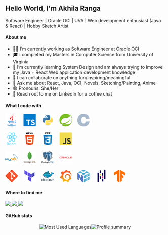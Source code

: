 ## Hello World, I'm Akhila Ranga
Software Engineer | Oracle OCI | UVA | Web development enthusiast (Java & React) | Hobby Sketch Artist

#### About me
- 👩‍💻 I’m currently working as Software Engineer at Oracle OCI
- 🎓 I completed my Masters in Computer Science from University of Virginia
- 🌱 I’m currently learning System Design and am always trying to improve my Java + React Web application development knowledge
- 👯 I can collaborate on anything fun/inspiring/meaningful
- 💬 Ask me about React, Java, OCI, Novels, Sketching/Painting, Anime
- 😄 Pronouns: She/Her
- 💖 Reach out to me on LinkedIn for a coffee chat
  
#### What I code with
<pre>
<img src="https://raw.githubusercontent.com/devicons/devicon/master/icons/java/java-original.svg" alt="java" width="40" height="40"/>  <img src="https://raw.githubusercontent.com/devicons/devicon/master/icons/typescript/typescript-original.svg" alt="typescript" width="40" height="40"/>  <img src="https://raw.githubusercontent.com/devicons/devicon/master/icons/python/python-original.svg" alt="python" width="40" height="40"/>  <img src="https://raw.githubusercontent.com/devicons/devicon/master/icons/spring/spring-original.svg" alt="spring" width="40" height="40"/>  <img src="https://raw.githubusercontent.com/devicons/devicon/master/icons/c/c-original.svg" alt="c" width="40" height="40"/>  
  
<img src="https://raw.githubusercontent.com/devicons/devicon/master/icons/react/react-original-wordmark.svg" alt="react" width="40" height="40"/>  <img src="https://raw.githubusercontent.com/devicons/devicon/master/icons/html5/html5-original-wordmark.svg" alt="html5" width="40" height="40"/>  <img src="https://raw.githubusercontent.com/devicons/devicon/master/icons/css3/css3-original-wordmark.svg" alt="css3" width="40" height="40"/>  <img src="https://raw.githubusercontent.com/devicons/devicon/master/icons/javascript/javascript-original.svg" alt="javascript" width="40" height="40"/>  
  
<img src="https://raw.githubusercontent.com/devicons/devicon/master/icons/mysql/mysql-original-wordmark.svg" alt="mysql" width="40" height="40"/>  <img src="https://raw.githubusercontent.com/devicons/devicon/master/icons/mongodb/mongodb-original-wordmark.svg" alt="mongodb" width="40" height="40"/>  <img src="https://raw.githubusercontent.com/devicons/devicon/master/icons/postgresql/postgresql-original-wordmark.svg" alt="postgresql" width="40" height="40"/>  <img src="https://raw.githubusercontent.com/devicons/devicon/master/icons/oracle/oracle-original.svg" alt="oracle" width="40" height="40"/>  
  
<img src="https://raw.githubusercontent.com/devicons/devicon/master/icons/git/git-original.svg" alt="git" width="40" height="40"/>  <img src="https://raw.githubusercontent.com/devicons/devicon/master/icons/terraform/terraform-original.svg" alt="terraform" width="40" height="40"/>  <img src="https://raw.githubusercontent.com/devicons/devicon/master/icons/docker/docker-original-wordmark.svg" alt="docker" width="40" height="40"/>  <img src="https://raw.githubusercontent.com/devicons/devicon/master/icons/grafana/grafana-original.svg" alt="grafana" width="40" height="40"/>  <img src="https://raw.githubusercontent.com/devicons/devicon/master/icons/numpy/numpy-original.svg" alt="numpy" width="40" height="40"/>  <img src="https://raw.githubusercontent.com/devicons/devicon/2ae2a900d2f041da66e950e4d48052658d850630/icons/pandas/pandas-original.svg" alt="pandas" width="40" height="40"/>  <img src="https://raw.githubusercontent.com/devicons/devicon/master/icons/tensorflow/tensorflow-original.svg" alt="tensorflow" width="40" height="40"/></pre>

#### Where to find me
<a href="https://www.linkedin.com/in/akhilaranga">
  <img src="https://img.shields.io/badge/LinkedIn-0077B5?style=for-the-badge&logo=linkedin&logoColor=white" />
</a>
<a href="akhilandeshwari.ranga@gmail.com">
  <img src="https://img.shields.io/badge/Gmail-D14836?style=for-the-badge&logo=gmail&logoColor=white" />
</a>
<a href="https://blog.akhilascache.com">
  <img src="https://img.shields.io/badge/Hashnode-2962FF?style=for-the-badge&logo=hashnode&logoColor=white" />
</a>

#### GitHub stats
<div style="display: flex; align-items: center; justify-content: center;">
  <img src="https://github-readme-stats.vercel.app/api/top-langs?username=AkhilaRanga&show_icons=true&locale=en&theme=catppuccin_latte&layout=compact" alt="Most Used Languages" />
  <img src="http://github-profile-summary-cards.vercel.app/api/cards/profile-details?username=AkhilaRanga&theme=nord_bright" alt="Profile summary" />
</div>
